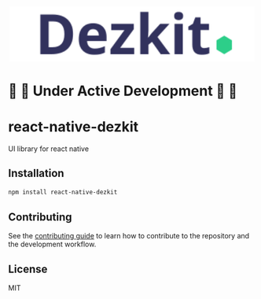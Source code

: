 <p align="center">
<img width="500px" src="./assets/logo.svg">
</p>

# 🚧 👷 Under Active Development 👷 :construction:

# react-native-dezkit

UI library for react native

## Installation

```sh
npm install react-native-dezkit
```

## Contributing

See the [contributing guide](CONTRIBUTING.md) to learn how to contribute to the repository and the development workflow.

## License

MIT
